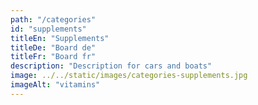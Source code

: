 ```yaml
---
path: "/categories"
id: "supplements"
titleEn: "Supplements"
titleDe: "Board de"
titleFr: "Board fr"
description: "Description for cars and boats"
image: ../../static/images/categories-supplements.jpg
imageAlt: "vitamins"
---
```

